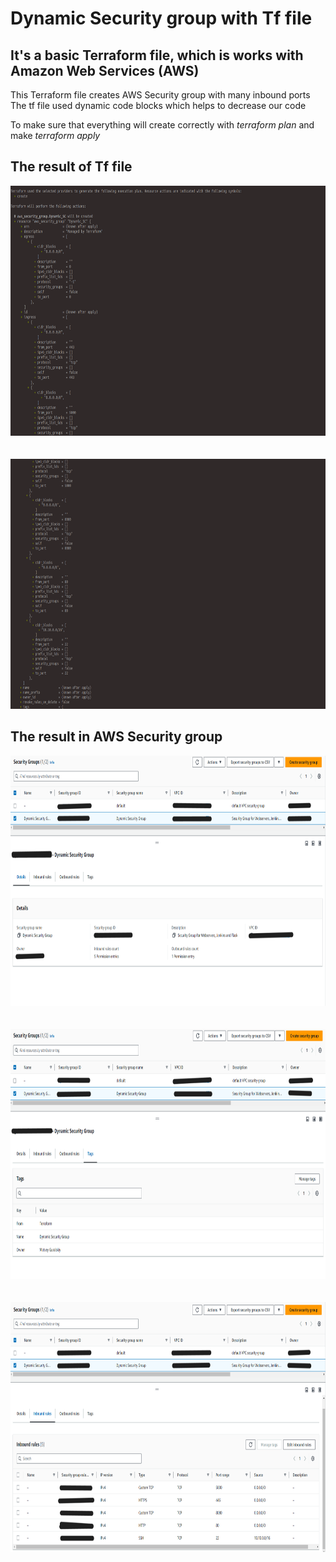 # Dynamic Security group with Tf file
## It's a basic Terraform file, which is works with Amazon Web Services (AWS)

This Terraform file creates AWS Security group with many inbound ports<br> 
The tf file used dynamic code blocks which helps to decrease our code

To make sure that everything will create correctly with *terraform plan* and make *terraform apply*

## The result of Tf file
<div align="center">
  <img src="https://github.com/MatveyGuralskiy/Terraform/blob/main/Screens/Dynamic_Security_group/Process-1.png?raw=true" height=400 width=800/>
  <br>
  <br>
  <br>
  <img src="https://github.com/MatveyGuralskiy/Terraform/blob/main/Screens/Dynamic_Security_group/Process-2.png?raw=true" height=400 width=800/>
</div>



## The result in AWS Security group
<div align="center">
  <img src="https://github.com/MatveyGuralskiy/Terraform/blob/main/Screens/Dynamic_Security_group/Result-1.png?raw=true" height=400 width=800/>
  <br>
  <br>
  <br>
  <img src="https://github.com/MatveyGuralskiy/Terraform/blob/main/Screens/Dynamic_Security_group/Result-2.png?raw=true" height=400 width=800/>
  <br>
  <br>
  <br>
  <img src="https://github.com/MatveyGuralskiy/Terraform/blob/main/Screens/Dynamic_Security_group/Result-3.png?raw=true" height=400 width=800/>
</div>
